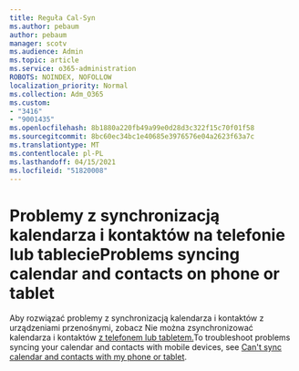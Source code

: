 ```yaml
---
title: Reguła Cal-Syn
ms.author: pebaum
author: pebaum
manager: scotv
ms.audience: Admin
ms.topic: article
ms.service: o365-administration
ROBOTS: NOINDEX, NOFOLLOW
localization_priority: Normal
ms.collection: Adm_O365
ms.custom:
- "3416"
- "9001435"
ms.openlocfilehash: 8b1880a220fb49a99e0d28d3c322f15c70f01f58
ms.sourcegitcommit: 8bc60ec34bc1e40685e3976576e04a2623f63a7c
ms.translationtype: MT
ms.contentlocale: pl-PL
ms.lasthandoff: 04/15/2021
ms.locfileid: "51820008"
---
```

# <a name="problems-syncing-calendar-and-contacts-on-phone-or-tablet"></a><span data-ttu-id="2775b-102">Problemy z synchronizacją kalendarza i kontaktów na telefonie lub tablecie</span><span class="sxs-lookup"><span data-stu-id="2775b-102">Problems syncing calendar and contacts on phone or tablet</span></span>

<span data-ttu-id="2775b-103">Aby rozwiązać problemy z synchronizacją kalendarza i kontaktów z urządzeniami przenośnymi, zobacz Nie można zsynchronizować kalendarza i kontaktów [z telefonem lub tabletem.](https://support.office.com/article/can-t-sync-calendar-and-contacts-with-my-phone-or-tablet-8479d764-b9f5-4fff-ba88-edd7c265df9f)</span><span class="sxs-lookup"><span data-stu-id="2775b-103">To troubleshoot problems syncing your calendar and contacts with mobile devices, see [Can't sync calendar and contacts with my phone or tablet](https://support.office.com/article/can-t-sync-calendar-and-contacts-with-my-phone-or-tablet-8479d764-b9f5-4fff-ba88-edd7c265df9f).</span></span>